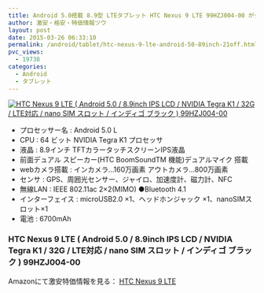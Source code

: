 ```yaml
---
title: Android 5.0搭載 8.9型 LTEタブレット HTC Nexus 9 LTE 99HZJ004-00 がタイムセール激安特価51,000円台！送料無料！
author: 激安・格安・特価情報ツウ
layout: post
date: 2015-03-26 06:33:10
permalink: /android/tablet/htc-nexus-9-lte-​​android-50-89inch-21off.html
pvc_views:
  - 19738
categories:
  - Android
  - タブレット
---
```

<div class="img-bg2 img_L">
<a href="//www.amazon.co.jp/exec/obidos/ASIN/B00PILCJA0/tokkajohotsu-22/ref=nosim/" name="amanatulink" target="_blank"><img src="//ecx.images-amazon.com/images/I/31OobGO98VL._SL160_.jpg" alt="HTC Nexus 9 LTE ( Android 5.0 / 8.9inch IPS LCD / NVIDIA Tegra K1 / 32G / LTE対応 / nano SIM スロット / インディゴ ブラック ) 99HZJ004-00" style="border: none;" /></a>
</div>

* プロセッサー名 : Android 5.0 L
* CPU : 64 ビット NVIDIA Tegra K1 プロセッサ
* 液晶 : 8.9インチ TFTカラータッチスクリーンIPS液晶
* 前面デュアル スピーカー(HTC BoomSoundTM 機能)デュアルマイク 搭載
* webカメラ搭載 : インカメラ…160万画素 アウトカメラ…800万画素
* センサ : GPS、周囲光センサー、ジャイロ、加速度計、磁力計、NFC
* 無線LAN : IEEE 802.11ac 2×2(MIMO) ●Bluetooth 4.1
* インターフェイス : microUSB2.0 ×1、ヘッドホンジャック ×1、nanoSIMスロット×1
* 電池 : 6700mAh

### HTC Nexus 9 LTE ( Android 5.0 / 8.9inch IPS LCD / NVIDIA Tegra K1 / 32G / LTE対応 / nano SIM スロット / インディゴ ブラック ) 99HZJ004-00

Amazonにて激安特価情報を見る： <span class="fs150p"><a href="//www.amazon.co.jp/gp/product/B00PILCJA0/ref=as_li_ss_il?ie=UTF8&camp=247&creative=7399&creativeASIN=B00PILCJA0&linkCode=as2&tag=tokkajohotsu-22" target="_blank">HTC Nexus 9 LTE</a></span>
